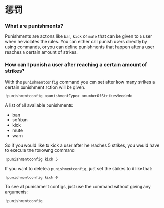 # 惩罚

### What are punishments?

Punishments are actions like `ban`, `kick` or `mute` that can be given to a user when he violates the rules. You can either call punish users directly by using commands, or you can define punishments that happen after a user reaches a certain amount of strikes.

### How can I punish a user after reaching a certain amount of strikes?

With the `punishmentconfig` command you can set after how many strikes a certain punishment action will be given.

```text
!punishmentconfig <punishmentType> <numberOfStrikesNeeded>
```

A list of all available punishments:

- ban
- softban
- kick
- mute
- warn

So if you would like to kick a user after he reaches 5 strikes, you would have to execute the following command

```text
!punishmentconfig kick 5
```

If you want to delete a `punishmentconfig`, just set the strikes to `0` like that:

```text
!punishmentconfig kick 0
```

To see all punishment configs, just use the command without giving any arguments:

```text
!punishmentconfig
```
